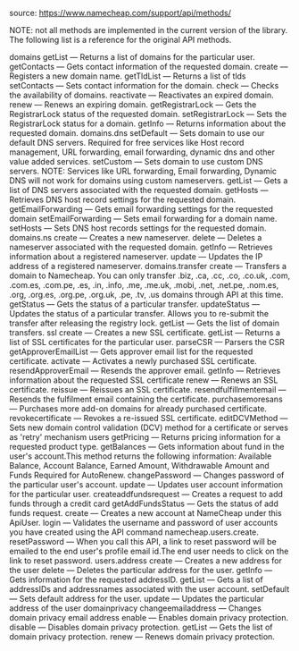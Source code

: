 source: https://www.namecheap.com/support/api/methods/

NOTE: not all methods are implemented in the current version of the library. The following list is a reference for the original API methods.

domains
getList — Returns a list of domains for the particular user.
getContacts — Gets contact information of the requested domain.
create — Registers a new domain name.
getTldList — Returns a list of tlds
setContacts — Sets contact information for the domain.
check — Checks the availability of domains.
reactivate — Reactivates an expired domain.
renew — Renews an expiring domain.
getRegistrarLock — Gets the RegistrarLock status of the requested domain.
setRegistrarLock — Sets the RegistrarLock status for a domain.
getInfo — Returns information about the requested domain.
domains.dns
setDefault — Sets domain to use our default DNS servers. Required for free services like Host record management, URL forwarding, email forwarding, dynamic dns and other value added services.
setCustom — Sets domain to use custom DNS servers. NOTE: Services like URL forwarding, Email forwarding, Dynamic DNS will not work for domains using custom nameservers.
getList — Gets a list of DNS servers associated with the requested domain.
getHosts — Retrieves DNS host record settings for the requested domain.
getEmailForwarding — Gets email forwarding settings for the requested domain
setEmailForwarding — Sets email forwarding for a domain name.
setHosts — Sets DNS host records settings for the requested domain.
domains.ns
create — Creates a new nameserver.
delete — Deletes a nameserver associated with the requested domain.
getInfo — Retrieves information about a registered nameserver.
update — Updates the IP address of a registered nameserver.
domains.transfer
create — Transfers a domain to Namecheap. You can only transfer .biz, .ca, .cc, .co, .co.uk, .com, .com.es, .com.pe, .es, .in, .info, .me, .me.uk, .mobi, .net, .net.pe, .nom.es, .org, .org.es, .org.pe, .org.uk, .pe, .tv, .us domains through API at this time.
getStatus — Gets the status of a particular transfer.
updateStatus — Updates the status of a particular transfer. Allows you to re-submit the transfer after releasing the registry lock.
getList — Gets the list of domain transfers.
ssl
create — Creates a new SSL certificate.
getList — Returns a list of SSL certificates for the particular user.
parseCSR — Parsers the CSR
getApproverEmailList — Gets approver email list for the requested certificate.
activate — Activates a newly purchased SSL certificate.
resendApproverEmail — Resends the approver email.
getInfo — Retrieves information about the requested SSL certificate
renew — Renews an SSL certificate.
reissue — Reissues an SSL certificate.
resendfulfillmentemail — Resends the fulfilment email containing the certificate.
purchasemoresans — Purchases more add-on domains for already purchased certificate.
revokecertificate — Revokes a re-issued SSL certificate.
editDCVMethod — Sets new domain control validation (DCV) method for a certificate or serves as 'retry' mechanism
users
getPricing — Returns pricing information for a requested product type.
getBalances — Gets information about fund in the user's account.This method returns the following information: Available Balance, Account Balance, Earned Amount, Withdrawable Amount and Funds Required for AutoRenew.
changePassword — Changes password of the particular user's account.
update — Updates user account information for the particular user.
createaddfundsrequest — Creates a request to add funds through a credit card
getAddFundsStatus — Gets the status of add funds request.
create — Creates a new account at NameCheap under this ApiUser.
login — Validates the username and password of user accounts you have created using the API command namecheap.users.create.
resetPassword — When you call this API, a link to reset password will be emailed to the end user's profile email id.The end user needs to click on the link to reset password.
users.address
create — Creates a new address for the user
delete — Deletes the particular address for the user.
getInfo — Gets information for the requested addressID.
getList — Gets a list of addressIDs and addressnames associated with the user account.
setDefault — Sets default address for the user.
update — Updates the particular address of the user
domainprivacy
changeemailaddress — Changes domain privacy email address
enable — Enables domain privacy protection.
disable — Disables domain privacy protection.
getList — Gets the list of domain privacy protection.
renew — Renews domain privacy protection.